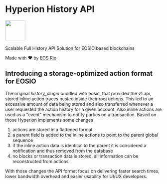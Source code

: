 # Hyperion History API

<img height="64" src="https://eosrio.io/hyperion.png">
<br/><br/>
Scalable Full History API Solution for EOSIO based blockchains

Made with ♥ by [EOS Rio](https://eosrio.io/)

## Introducing a storage-optimized action format for EOSIO
The original *history_plugin* bundled with eosio, that provided the v1 api, stored inline action traces nested inside their root actions. This led to an excessive amount of data being stored and also transferred whenever a user requested the action history for a given account. Also inline actions are used as a "event" mechanism to notify parties on a transaction. Based on those Hyperion implements some changes

1. actions are stored in a flattened format
2. a parent field is added to the inline actions to point to the parent global sequence
3. if the inline action data is identical to the parent it is considered a notification and thus removed from the database
4. no blocks or transaction data is stored, all information can be reconstructed from actions

With those changes the API format focus on delivering faster search times, lower bandwidth overhead and easier usability for UI/UX developers. 